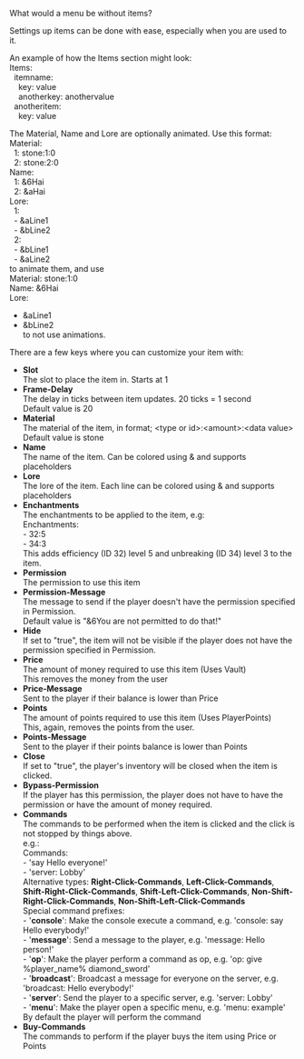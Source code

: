 What would a menu be without items?

Settings up items can be done with ease, especially when you are used to it.

An example of how the Items section might look:<br/>
Items:<br/>
&nbsp;&nbsp;itemname:<br/>
&nbsp;&nbsp;&nbsp;&nbsp;key: value<br/>
&nbsp;&nbsp;&nbsp;&nbsp;anotherkey: anothervalue<br/>
&nbsp;&nbsp;anotheritem:<br/>
&nbsp;&nbsp;&nbsp;&nbsp;key: value

The Material, Name and Lore are optionally animated. Use this format:<br/>
Material:<br/>
&nbsp;&nbsp;1: stone:1:0<br/>
&nbsp;&nbsp;2: stone:2:0<br/>
Name:<br/>
&nbsp;&nbsp;1: &6Hai<br/>
&nbsp;&nbsp;2: &aHai<br/>
Lore:<br/>
&nbsp;&nbsp;1:<br/>
&nbsp;&nbsp;- &aLine1<br/>
&nbsp;&nbsp;- &bLine2<br/>
&nbsp;&nbsp;2:<br/>
&nbsp;&nbsp;- &bLine1<br/>
&nbsp;&nbsp;- &aLine2<br/>
to animate them, and use<br/>
Material: stone:1:0<br/>
Name: &6Hai<br/>
Lore:<br/>
- &aLine1<br/>
- &bLine2<br/>
to not use animations.

There are a few keys where you can customize your item with:
<ul>
  <li>
    <b>Slot</b><br/>
    The slot to place the item in. Starts at 1
  </li>
  <li>
    <b>Frame-Delay</b><br/>
    The delay in ticks between item updates.
    20 ticks = 1 second<br/>
    Default value is 20
  </li>
  <li>
    <b>Material</b><br/>
    The material of the item, in format;
    &lt;type or id&gt;:&lt;amount&gt;:&lt;data value&gt;<br/>
    Default value is stone
  </li>
  <li>
    <b>Name</b><br/>
    The name of the item. Can be colored using & and supports placeholders
  </li>
  <li>
    <b>Lore</b><br/>
    The lore of the item. Each line can be colored using & and supports placeholders
  </li>
  <li>
    <b>Enchantments</b><br/>
    The enchantments to be applied to the item, e.g:<br/>
    Enchantments:<br/>
    - 32:5<br/>
    - 34:3<br/>
    This adds efficiency (ID 32) level 5 and unbreaking (ID 34) level 3 to the item.
  </li>
  <li>
    <b>Permission</b><br/>
    The permission to use this item
  </li>
  <li>
    <b>Permission-Message</b><br/>
    The message to send if the player doesn't have the permission specified in Permission.<br/>
    Default value is "&6You are not permitted to do that!"
  </li>
  <li>
    <b>Hide</b><br/>
    If set to "true", the item will not be visible if the player does not have the permission specified in Permission.
  </li>
  <li>
    <b>Price</b><br/>
    The amount of money required to use this item (Uses Vault)<br/>
    This removes the money from the user<br/>
  </li>
  <li>
    <b>Price-Message</b><br/>
    Sent to the player if their balance is lower than Price
  </li>
  <li>
    <b>Points</b><br/>
    The amount of points required to use this item (Uses PlayerPoints)<br/>
    This, again, removes the points from the user.
  </li>
  <li>
    <b>Points-Message</b><br/>
    Sent to the player if their points balance is lower than Points
  </li>
  <li>
    <b>Close</b><br/>
    If set to "true", the player's inventory will be closed when the item is clicked.
  </li>
  <li>
    <b>Bypass-Permission</b><br/>
    If the player has this permission, the player does not have to have the permission or have the amount of money required.
  </li>
  <li>
    <b>Commands</b><br/>
    The commands to be performed when the item is clicked and the click is not stopped by things above.<br/>
    e.g.:<br/>
    Commands:<br/>
    - 'say Hello everyone!'<br/>
    - 'server: Lobby'<br/>
    Alternative types:
    <b>Right-Click-Commands</b>, <b>Left-Click-Commands</b>, <b>Shift-Right-Click-Commands</b>, <b>Shift-Left-Click-Commands</b>, <b>Non-Shift-Right-Click-Commands</b>, <b>Non-Shift-Left-Click-Commands</b><br/>
    Special command prefixes:<br/>
    - '<b>console</b>': Make the console execute a command, e.g. 'console: say Hello everybody!'<br/>
    - '<b>message</b>': Send a message to the player, e.g. 'message: Hello person!'<br/>
    - '<b>op</b>': Make the player perform a command as op, e.g. 'op: give %player_name% diamond_sword'<br/>
    - '<b>broadcast</b>': Broadcast a message for everyone on the server, e.g. 'broadcast: Hello everybody!'<br/>
    - '<b>server</b>': Send the player to a specific server, e.g. 'server: Lobby'<br/>
    - '<b>menu</b>': Make the player open a specific menu, e.g. 'menu: example'<br/>
    By default the player will perform the command
  </li>
  <li>
    <b>Buy-Commands</b><br/>
    The commands to perform if the player buys the item using Price or Points
  </li>
</ul>